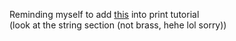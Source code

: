 Reminding myself to add [this](https://www.tutorialspoint.com/python/python_variable_types.htm) into print tutorial  
(look at the string section (not brass, hehe lol sorry))
